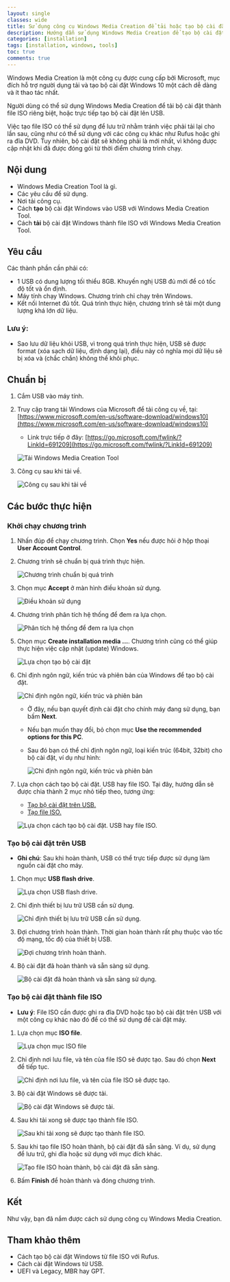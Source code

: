```yaml
---
layout: single
classes: wide
title: Sử dụng công cụ Windows Media Creation để tải hoặc tạo bộ cài đặt Windows
description: Hướng dẫn sử dụng Windows Media Creation để tạo bộ cài đặt Windows 10
categories: [installation]
tags: [installation, windows, tools]
toc: true
comments: true
---
```


Windows Media Creation là một công cụ được cung cấp bởi Microsoft, mục đích hỗ trợ người dụng tải và tạo bộ cài đặt Windows 10 một cách dễ dàng và ít thao tác nhất.

Người dùng có thể sử dụng Windows Media Creation để tải bộ cài đặt thành file ISO riêng biệt, hoặc trực tiếp tạo bộ cài đặt lên USB.

Việc tạo file ISO có thể sử dụng để lưu trữ nhằm tránh việc phải tải lại cho lần sau, cũng như có thể sử dụng với các công cụ khác như Rufus hoặc ghi ra đĩa DVD. Tuy nhiên, bộ cài đặt sẽ không phải là mới nhất, vì không được cập nhật khi đã được đóng gói từ thời điểm chương trình chạy.

## Nội dung

- Windows Media Creation Tool là gì.
- Các yêu cầu để sử dụng.
- Nơi tải công cụ.
- Cách **tạo** bộ cài đặt Windows vào USB với Windows Media Creation Tool.
- Cách **tải** bộ cài đặt Windows thành file ISO với Windows Media Creation Tool.

## Yêu cầu

Các thành phần cần phải có:

- 1 USB có dung lượng tối thiểu 8GB. Khuyến nghị USB đủ mới để có tốc độ tốt và ổn định.
- Máy tính chạy Windows. Chương trình chỉ chạy trên Windows.
- Kết nối Internet đủ tốt. Quá trình thực hiện, chương trình sẽ tải một dung lượng khá lớn dữ liệu.

### Lưu ý:

- Sao lưu dữ liệu khỏi USB, vì trong quá trình thực hiện, USB sẽ được format (xóa sạch dữ liệu, định dạng lại), điều này có nghĩa mọi dữ liệu sẽ bị xóa và (chắc chắn) không thể khôi phục.

## Chuẩn bị

1. Cắm USB vào máy tính.
2. Truy cập trang tải Windows của Microsoft để tải công cụ về, tại: [https://www.microsoft.com/en-us/software-download/windows10](https://www.microsoft.com/en-us/software-download/windows10)

    - Link trực tiếp ở đây: [https://go.microsoft.com/fwlink/?LinkId=691209](https://go.microsoft.com/fwlink/?LinkId=691209)

    ![Tải Windows Media Creation Tool](/assets/media/190322/2019-03-22-11-37-30-2.png)

3. Công cụ sau khi tải về.

    ![Công cụ sau khi tải về](/assets/media/190322/2019-03-22-12-42-03.png)

## Các bước thực hiện

### Khởi chạy chương trình

1. Nhấn đúp để chạy chương trình. Chọn **Yes** nếu được hỏi ở hộp thoại **User Account Control**.
2. Chương trình sẽ chuẩn bị quá trình thực hiện.

    ![Chương trình chuẩn bị quá trình](/assets/media/190322/2019-03-22-12-04-26-7.png)

3. Chọn mục **Accept** ở màn hình điều khoản sử dụng.

    ![Điều khoản sử dụng](/assets/media/190322/2019-03-22-12-06-28.png)

4. Chương trình phân tích hệ thống để đem ra lựa chọn.

    ![Phân tích hệ thống để đem ra lựa chọn](/assets/media/190322/2019-03-22-12-07-12-b.png)

5. Chọn mục **Create installation media ...**. Chương trình cũng có thể giúp thực hiện việc cập nhật (update) Windows. 

    ![Lựa chọn tạo bộ cài đặt](/assets/media/190322/2019-03-22-12-09-44-c.png)

6. Chỉ định ngôn ngữ, kiến trúc và phiên bản của Windows để tạo bộ cài đặt.

    ![Chỉ định ngôn ngữ, kiến trúc và phiên bản](/assets/media/190322/2019-03-22-12-09-57-d.png)

    - Ở đây, nếu bạn quyết định cài đặt cho chính máy đang sử dụng, bạn bấm **Next**.
    - Nếu bạn muốn thay đổi, bỏ chọn mục **Use the recommended options for this PC**.
    - Sau đó bạn có thể chỉ định ngôn ngữ, loại kiến trúc (64bit, 32bit) cho bộ cài đặt, ví dụ như hình:

        ![Chỉ định ngôn ngữ, kiến trúc và phiên bản](/assets/media/190322/2019-03-22-12-32-14.png)

7. Lựa chọn cách tạo bộ cài đặt. USB hay file ISO. Tại đây, hướng dẫn sẽ được chia thành 2 mục nhỏ tiếp theo, tương ứng:
    - [Tạo bộ cài đặt trên USB.](#tạo-bộ-cài-đặt-trên-usb)
    - [Tạo file ISO.](#tạo-bộ-cài-đặt-thành-file-iso)

    ![Lựa chọn cách tạo bộ cài đặt. USB hay file ISO.](/assets/media/190322/2019-03-22-12-38-07.png)

### Tạo bộ cài đặt trên USB

- **Ghi chú**: Sau khi hoàn thành, USB có thể trực tiếp được sử dụng làm nguồn cài đặt cho máy.

1. Chọn mục **USB flash drive**.

    ![Lựa chọn USB flash drive.](/assets/media/190322/2019-03-22-13-17-28.png)

2. Chỉ định thiết bị lưu trữ USB cần sử dụng.

    ![Chỉ định thiết bị lưu trữ USB cần sử dụng.](/assets/media/190322/2019-03-22-13-16-06.png)

3. Đợi chương trình hoàn thành. Thời gian hoàn thành rất phụ thuộc vào tốc độ mạng, tốc độ của thiết bị USB.

    ![Đợi chương trình hoàn thành.](/assets/media/190322/2019-03-22-13-26-22.png)

4. Bộ cài đặt đã hoàn thành và sẵn sàng sử dụng.

    ![Bộ cài đặt đã hoàn thành và sẵn sàng sử dụng.](/assets/media/190322/2019-03-22-14-07-26.png)

### Tạo bộ cài đặt thành file ISO

- **Lưu ý**: File ISO cần được ghi ra đĩa DVD hoặc tạo bộ cài đặt trên USB với một công cụ khác nào đó để có thể sử dụng để cài đặt máy.

1. Lựa chọn mục **ISO file**.

    ![Lựa chọn mục **ISO file**](/assets/media/190322/2019-03-22-12-46-53.png)

2. Chỉ định nơi lưu file, và tên của file ISO sẽ được tạo. Sau đó chọn **Next** để tiếp tục.

    ![Chỉ định nơi lưu file, và tên của file ISO sẽ được tạo.](/assets/media/190322/2019-03-22-12-49-50.png)

3. Bộ cài đặt Windows sẽ được tải.

    ![Bộ cài đặt Windows sẽ được tải.](/assets/media/190322/2019-03-22-12-52-14.png)

4. Sau khi tải xong sẽ được tạo thành file ISO.

    ![Sau khi tải xong sẽ được tạo thành file ISO.](/assets/media/190322/2019-03-22-12-52-52.png)

5. Sau khi tạo file ISO hoàn thành, bộ cài đặt đã sẵn sàng. Ví dụ, sử dụng để lưu trữ, ghi đĩa hoặc sử dụng với mục đích khác.

    ![Tạo file ISO hoàn thành, bộ cài đặt đã sẵn sàng.](/assets/media/190322/2019-03-22-13-41-50.png)

6. Bấm **Finish** để hoàn thành và đóng chương trình.

## Kết

Như vậy, bạn đã nắm được cách sử dụng công cụ Windows Media Creation.

## Tham khảo thêm

- Cách tạo bộ cài đặt Windows từ file ISO với Rufus.
- Cách cài đặt Windows từ USB.
- UEFI và Legacy, MBR hay GPT.
